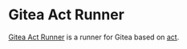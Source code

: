 # Gitea Act Runner

[Gitea Act Runner](https://gitea.com/gitea/act_runner) is a runner for Gitea based on [act](https://github.com/nektos/act).
